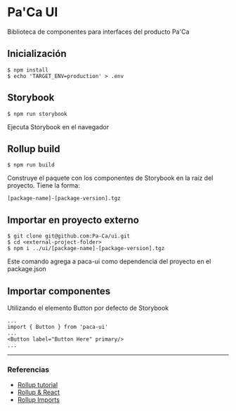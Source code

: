 # Pa'Ca UI
Biblioteca de componentes para interfaces del producto Pa'Ca

## Inicialización
```
$ npm install
$ echo 'TARGET_ENV=production' > .env
```

## Storybook
```
$ npm run storybook
```

Ejecuta Storybook en el navegador

## Rollup build
```
$ npm run build
```

Construye el paquete con los componentes de Storybook en la raíz del proyecto. 
Tiene la forma:

`[package-name]-[package-version].tgz`

## Importar en proyecto externo
```
$ git clone git@github.com:Pa-Ca/ui.git
$ cd <external-project-folder>
$ npm i ../ui/[package-name]-[package-version].tgz
```

Este comando agrega a paca-ui como dependencia del proyecto en el package.json

## Importar componentes
Utilizando el elemento Button por defecto de Storybook
```
...
import { Button } from 'paca-ui'
...
<Button label="Button Here" primary/>
...
```

***

### Referencias

* [Rollup tutorial](https://kaizenpanda.com/posts/2021-02-18-rollup/)
* [Rollup & React](https://stackoverflow.com/questions/59668493/how-to-create-a-privately-shared-component-library-which-can-be-used-across-mult)
* [Rollup Imports](https://stackoverflow.com/questions/53722817/using-rollup-for-a-react-component-library)
